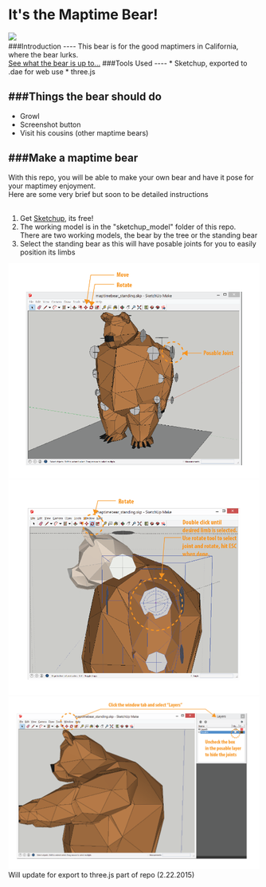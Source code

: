 # It's the Maptime Bear!<br>
<img src="https://raw.githubusercontent.com/maptimeLA/maptime_bear/master/images/maptimebear_v1.jpg" width="50%" />
<br>
###Introduction
----
This bear is for the good maptimers in California, where the bear lurks.<br>
<a href="http://maptimela.github.io/maptime_bear/">See what the bear is up to...</a>
###Tools Used
----
* Sketchup, exported to .dae for web use
* three.js

###Things the bear should do
----
* Growl
* Screenshot button
* Visit his cousins (other maptime bears)

###Make a maptime bear
----
With this repo, you will be able to make your own bear and have it pose for your maptimey enjoyment.<br>
Here are some very brief but soon to be detailed instructions<br><br>
1. Get <a href="http://www.sketchup.com/">Sketchup</a>, its free!<br>
2. The working model is in the "sketchup_model" folder of this repo.<br>
    There are two working models, the bear by the tree or the standing bear<br>
3. Select the standing bear as this will have posable joints for you to easily position its limbs

![alt text](https://raw.githubusercontent.com/maptimeLA/maptime_bear/master/images/instructions/instructions-01.png "Step 1")
![alt text](https://raw.githubusercontent.com/maptimeLA/maptime_bear/master/images/instructions/instructions-02.png "Step 1")
![alt text](https://raw.githubusercontent.com/maptimeLA/maptime_bear/master/images/instructions/instructions-03.png "Step 1")
<br>
Will update for export to three.js part of repo (2.22.2015)
